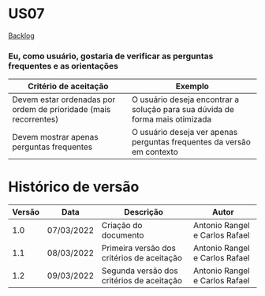 # US07

[Backlog](../backlog.md)

### Eu, como usuário, gostaria de verificar as perguntas frequentes e as orientações

| Critério de aceitação                                            | Exemplo                                                                      |
| ---------------------------------------------------------------- | ---------------------------------------------------------------------------- |
| Devem estar ordenadas por ordem de prioridade (mais recorrentes) | O usuário deseja encontrar a solução para sua dúvida de forma mais otimizada |
| Devem mostrar apenas perguntas frequentes                        | O usuário deseja ver apenas perguntas frequentes da versão em contexto       |

# Histórico de versão

| Versão | Data       | Descrição                                  | Autor                          |
| ------ | ---------- | ------------------------------------------ | ------------------------------ |
| 1.0    | 07/03/2022 | Criação do documento                       | Antonio Rangel e Carlos Rafael |
| 1.1    | 08/03/2022 | Primeira versão dos critérios de aceitação | Antonio Rangel e Carlos Rafael |
| 1.2    | 09/03/2022 | Segunda versão dos critérios de aceitação  | Antonio Rangel e Carlos Rafael |
